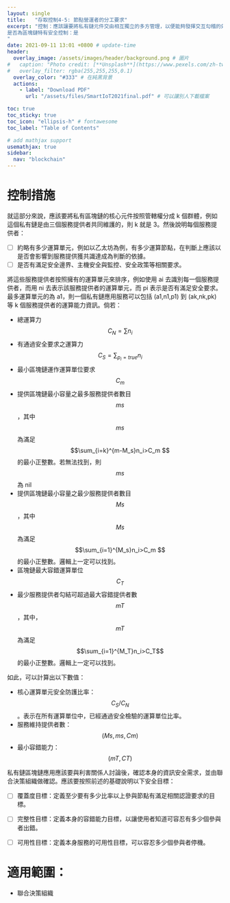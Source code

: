 ```yaml
---
layout: single
title:   "存取控制4-5: 節點營運者的分工要求"
excerpt: "控制：應該讓要將私有鏈元件交由相互獨立的多方管理，以便能夠發揮交互勾稽的效果。<br><br>
是否為區塊鏈特有安全控制：是
" 
date: 2021-09-11 13:01 +0800 # update-time
header:
  overlay_image: /assets/images/header/background.png # 圖片
#   caption: "Photo credit: [**Unsplash**](https://www.pexels.com/zh-tw/search/earth/)" # 可以表示圖片來源
#   overlay_filter: rgba(255,255,255,0.1)
  overlay_color: "#333" # 在純黑背景
  actions:
    - label: "Download PDF"
      url: "/assets/files/SmartIoT2021final.pdf" # 可以讓別人下載檔案

toc: true
toc_sticky: true
toc_icon: "ellipsis-h" # fontawesome
toc_label: "Table of Contents"

# add mathjax support
usemathjax: true
sidebar:
  nav: "blockchain"
---
```



# 控制措施
就這部分來說，應該要將私有區塊鏈的核心元件按照管轄權分成 k 個群體，例如這個私有鏈是由三個服務提供者共同維護的，則 k 就是 3。然後說明每個服務提供者：
- [ ] 約略有多少運算單元，例如以乙太坊為例，有多少運算節點，在判斷上應該以是否會影響到服務提供獲共識達成為判斷的依據。
- [ ] 是否有滿足安全邊界、主機安全與監控、安全政策等相關要求。

將這些服務提供者按照擁有的運算單元來排序，例如使用 ai 去識別每一個服務提供者，而用 ni 去表示該服務提供者的運算單元，而 pi 表示是否有滿足安全要求。最多運算單元的為 a1，則一個私有鏈應用服務可以包括 (a1,n1,p1) 到 (ak,nk,pk) 等 k 個服務提供者的運算能力資訊。倘若：

- 總運算力 $$C_N=\sum n_i$$
- 有通過安全要求之運算力  $$C_S=\sum_{p_i=true} n_i $$
- 最小區塊鏈運作運算單位要求  $$C_m $$
- 提供區塊鏈最小容量之最多服務提供者數目  $$ms $$，其中  $$ms $$ 為滿足 $$\sum_{i=k}^{m-M_s}n_i>C_m $$的最小正整數。若無法找到，則  $$ms$$為 nil
- 提供區塊鏈最小容量之最少服務提供者數目  $$Ms $$，其中  $$Ms $$ 為滿足 $$\sum_{i=1}^{M_s}n_i>C_m $$ 的最小正整數。邏輯上一定可以找到。
- 區塊鏈最大容錯運算單位  $$C_T $$
- 最少服務提供者勾結可超過最大容錯提供者數  $$mT $$，其中， $$mT$$為滿足 $$\sum_{i=1}^{M_T}n_i>C_T$$ 的最小正整數。邏輯上一定可以找到。

如此，可以計算出以下數值：
- 核心運算單元安全防護比率： $$C_S/C_N $$。表示在所有運算單位中，已經通過安全檢驗的運算單位比率。
- 服務維持提供者數： $$(Ms, ms, Cm) $$
- 最小容錯能力： $$(mT, CT)$$

私有鏈區塊鏈應用應該要與利害關係人討論後，確認本身的資訊安全需求，並由聯合決策組織做確認。應該要按照前述的基礎說明以下安全目標：

- [ ] 覆蓋度目標：定義至少要有多少比率以上參與節點有滿足相關認證要求的目標。
- [ ] 完整性目標：定義本身的容錯能力目標，以讓使用者知道可容忍有多少個參與者出錯。
- [ ] 可用性目標：定義本身服務的可用性目標，可以容忍多少個參與者停機。



# 適用範圍：
- 聯合決策組織

